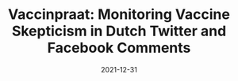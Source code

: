 ---
place: Computational Linguistics in the Netherlands Journal 11
redirect: /files/LemmensEtAl-0.pdf
layout: redirect-internal
date: 2021-12-31
authors: ['Jens Lemmens', 'Tess Dejaeghere', 'Tim Kreutz', 'Jens van Nooten', 'Ilia Markov', 'Walter Daelemans']
title: "Vaccinpraat: Monitoring Vaccine Skepticism in Dutch Twitter and Facebook Comments"
---